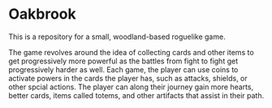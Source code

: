 # Oakbrook
This is a repository for a small, woodland-based roguelike game.

The game revolves around the idea of collecting cards and other items to get progressively more powerful as the battles from fight to fight get progressively harder as well. Each game, the player can use coins to activate powers in the cards the player has, such as attacks, shields, or other spcial actions. The player can along their journey gain more hearts, better cards, items called totems, and other artifacts that assist in their path.
